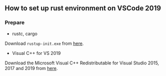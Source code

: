 ## How to set up rust environment on VSCode 2019

### Prepare
* rustc, cargo

Download `rustup-init.exe` from [here](https://www.rust-lang.org/tools/install).

* Visual C++ for VS 2019

Download the Microsoft Visual C++ Redistributable for Visual Studio 2015, 2017 and 2019 from [here](https://aka.ms/vs/16/release/vc_redist.x64.exe).
